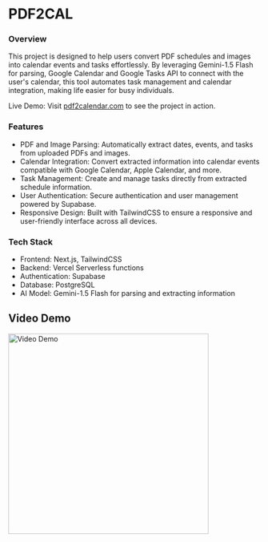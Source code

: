 # PDF2CAL

### Overview

This project is designed to help users convert PDF schedules and images into calendar events and tasks effortlessly. By leveraging Gemini-1.5 Flash for parsing, Google Calendar and Google Tasks API to connect with the user's calendar, this tool automates task management and calendar integration, making life easier for busy individuals.

Live Demo: Visit [pdf2calendar.com](https://pdf2calendar.com) to see the project in action.

### Features
- PDF and Image Parsing: Automatically extract dates, events, and tasks from uploaded PDFs and images.
- Calendar Integration: Convert extracted information into calendar events compatible with Google Calendar, Apple Calendar, and more.
- Task Management: Create and manage tasks directly from extracted schedule information.
- User Authentication: Secure authentication and user management powered by Supabase.
- Responsive Design: Built with TailwindCSS to ensure a responsive and user-friendly interface across all devices.

### Tech Stack

- Frontend: Next.js, TailwindCSS
- Backend: Vercel Serverless functions 
- Authentication: Supabase
- Database: PostgreSQL
- AI Model: Gemini-1.5 Flash for parsing and extracting information

## Video Demo

<a href="https://www.youtube.com/watch?v=950R-juX57g" target="_blank">
  <img src="https://img.youtube.com/vi/950R-juX57g/maxresdefault.jpg" alt="Video Demo" width="400" />
</a>
